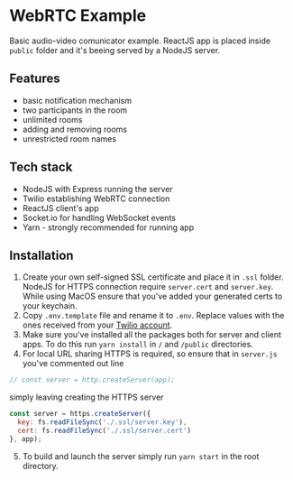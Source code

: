 # WebRTC Example
Basic audio-video comunicator example. ReactJS app is placed inside `public` folder and it's beeing served by a NodeJS server.

## Features
* basic notification mechanism
* two participants in the room
* unlimited rooms
* adding and removing rooms
* unrestricted room names

## Tech stack
* NodeJS with Express running the server
* Twilio establishing WebRTC connection
* ReactJS client's app
* Socket.io for handling WebSocket events
* Yarn - strongly recommended for running app

## Installation
1. Create your own self-signed SSL certificate and place it in `.ssl` folder. NodeJS for HTTPS connection require `server.cert` and `server.key`. While using MacOS ensure that you've added your generated certs to your keychain.
2. Copy `.env.template` file and rename it to `.env`. Replace values with the ones received from your [Twilio account](https://www.twilio.com/docs/iam/access-tokens).
3. Make sure you've installed all the packages both for server and client apps. To do this run `yarn install` in `/` and `/public` directories.
4. For local URL sharing HTTPS is required, so ensure that in `server.js` you've commented out line
```javascript
// const server = http.createServer(app);
```
simply leaving creating the HTTPS server
```javascript
const server = https.createServer({
  key: fs.readFileSync('./.ssl/server.key'),
  cert: fs.readFileSync('./.ssl/server.cert')
}, app);
```
5. To build and launch the server simply run `yarn start` in the root directory.

